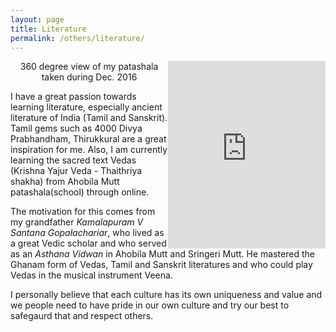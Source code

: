 ```yaml
---
layout: page
title: Literature
permalink: /others/literature/
---
```



<iframe width="50%"
	height="300px"
	allowfullscreen
	frameborder="0"
	align = "right"
	name="360 degree of my patashala that I look during December 2016"
	src="http://www.anirudhkm.com/vrview/?image=images/patashala.jpg">
</iframe>
<center>360 degree view of my patashala taken during Dec. 2016</center>

I have a great passion towards learning literature, especially ancient literature of India (Tamil and Sanskrit). Tamil gems such as 4000 Divya Prabhandham, Thirukkural are a great inspiration for me. Also, I am currently learning the sacred text Vedas (Krishna Yajur Veda - Thaithriya shakha) from Ahobila Mutt patashala(school) through online.

The motivation for this comes from my grandfather *Kamalapuram V Santana Gopalachariar*, who lived as a great Vedic scholar and who served as an *Asthana Vidwan* in Ahobila Mutt and Sringeri Mutt. He mastered the Ghanam form of Vedas, Tamil and Sanskrit literatures and who could play Vedas in the musical instrument Veena.

I personally believe that each culture has its own uniqueness and value and we people need to have pride in our own culture and try our best to safegaurd that and respect others.